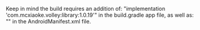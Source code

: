 
Keep in mind the build requires an addition of: "implementation 'com.mcxiaoke.volley:library:1.0.19'"
in the build.gradle app file, as well as: "<uses-permission android:name="android.permission.INTERNET" />"
in the AndroidManifest.xml file.
